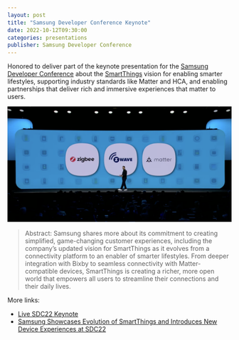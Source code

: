 ```yaml
---
layout: post
title: "Samsung Developer Conference Keynote"
date: 2022-10-12T09:30:00
categories: presentations
publisher: Samsung Developer Conference
---
```


Honored to deliver part of the keynote presentation for the [Samsung Developer Conference][ln1] about the [SmartThings][ln2] vision for enabling smarter lifestyles, supporting industry standards like Matter and HCA, and enabling partnerships that deliver rich and immersive experiences that matter to users.

<p><img src="/images/MDB-samsung-developer-conference-2022.png"></p>

> Abstract: Samsung shares more about its commitment to creating simplified, game-changing customer experiences, including the company’s updated vision for SmartThings as it evolves from a connectivity platform to an enabler of smarter lifestyles. From deeper integration with Bixby to seamless connectivity with Matter-compatible devices, SmartThings is creating a richer, more open world that empowers all users to streamline their connections and their daily lives.

More links:

* [Live SDC22 Keynote][ln3]
* [Samsung Showcases Evolution of SmartThings and Introduces New Device Experiences at SDC22][ln4]


[ln1]: http://developer.samsung.com/sdc "Samsung Developer Conference"
[ln2]: https://smartthings.com/
[ln3]: https://youtube.com/live/HZ-thVjowcw?feature=shares&t=1136
[ln4]: https://news.samsung.com/us/samsung-sdc22-smartthings-new-era-calm-technology-centered/

